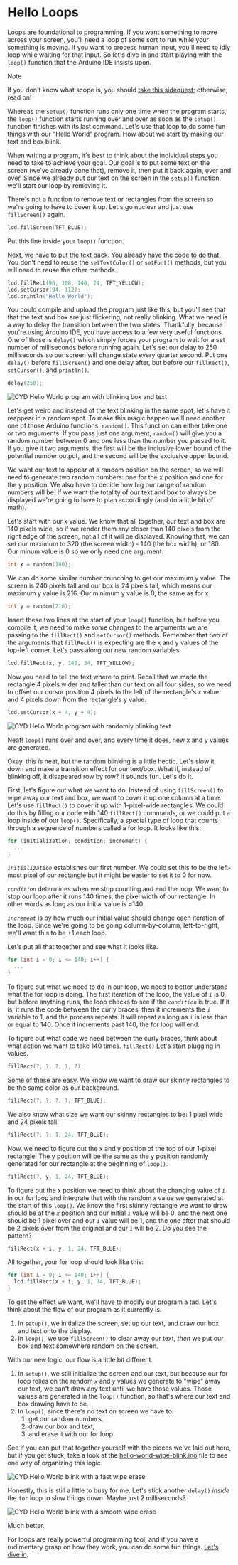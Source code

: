 # Hello Loops

Loops are foundational to programming. If you want something to move across your screen, you'll need a loop of some sort to run while your something is moving. If you want to process human input, you'll need to idly loop while waiting for that input. So let's dive in and start playing with the `loop()` function that the Arduino IDE insists upon.

> [!NOTE]
> If you don't know what scope is, you should [take this sidequest](https://cscircles.cemc.uwaterloo.ca/11b-how-functions-work/); otherwise, read on!

Whereas the `setup()` function runs only one time when the program starts, the `loop()` function starts running over and over as soon as the `setup()` function finishes with its last command. Let's use that loop to do some fun things with our "Hello World" program. How about we start by making our text and box blink.

When writing a program, it's best to think about the individual steps you need to take to achieve your goal. Our goal is to put some text on the screen (we've already done that), remove it, then put it back again, over and over. Since we already put our text on the screen in the `setup()` function, we'll start our loop by removing it.

There's not a function to remove text or rectangles from the screen so we're going to have to cover it up. Let's go nuclear and just use `fillScreen()` again.

```c++
lcd.fillScreen(TFT_BLUE);
```

Put this line inside your `loop()` function.

Next, we have to put the text back. You already have the code to do that. You don't need to reuse the `setTextColor()` or `setFont()` methods, but you will need to reuse the other methods.

```c++
lcd.fillRect(90, 108, 140, 24, TFT_YELLOW);
lcd.setCursor(94, 112);
lcd.println("Hello World");
```

You could compile and upload the program just like this, but you'll see that that the text and box are just flickering, not really blinking. What we need is a way to delay the transition between the two states. Thankfully, because you're using Arduino IDE, you have access to a few very useful functions. One of those is `delay()` which simply forces your program to wait for a set number of milliseconds before running again. Let's set our delay to 250 milliseconds so our screen will change state every quarter second. Put one `delay()` before `fillScreen()` and one delay after, but before our `fillRect()`, `setCursor()`, and `println()`.

```c++
delay(250);
```

<img src="../assets/img/03/cyd-blink-hello-world.gif" alt="CYD Hello World program with blinking box and text">

Let's get weird and instead of the text blinking in the same spot, let's have it reappear in a random spot. To make this magic happen we'll need another one of those Arduino functions: `random()`. This function can either take one or two arguments. If you pass just one argument, `random()` will give you a random number between 0 and one less than the number you passed to it. If you give it two arguments, the first will be the inclusive lower bound of the potential number output, and the second will be the exclusive upper bound. 

We want our text to appear at a random position on the screen, so we will need to generate two random numbers: one for the x position and one for the y position. We also have to decide how big our range of random numbers will be. If we want the totality of our text and box to always be displayed we're going to have to plan accordingly (and do a little bit of math). 

Let's start with our x value. We know that all together, our text and box are 140 pixels wide, so if we render them any closer than 140 pixels from the right edge of the screen, not all of it will be displayed. Knowing that, we can set our maximum to 320 (the screen width) - 140 (the box width), or 180. Our minum value is 0 so we only need one argument.

```c++
int x = random(180);
```

We can do some similar number crunching to get our maximum y value. The screen is 240 pixels tall and our box is 24 pixels tall, which means our maximum y value is 216. Our minimum y value is 0, the same as for x.

```c++
int y = random(216);
```

Insert these two lines at the start of your `loop()` function, but before you compile it, we need to make some changes to the arguments we are passing to the `fillRect()` and `setCursor()` methods. Remember that two of the arguments that `fillRect()` is expecting are the x and y values of the top-left corner. Let's pass along our new random variables.

```c++
lcd.fillRect(x, y, 140, 24, TFT_YELLOW);
```

Now you need to tell the text where to print. Recall that we made the rectangle 4 pixels wider and taller than our text on all four sides, so we need to offset our cursor position 4 pixels to the left of the rectangle's x value and 4 pixels down from the rectangle's y value.

```c++
lcd.setCursor(x + 4, y + 4);
```

<img src="../assets/img/03/cyd-hello-world-random-blink.gif" alt="CYD Hello World program with randomly blinking text">

Neat! `loop()` runs over and over, and every time it does, new x and y values are generated. 

Okay, this *is* neat, but the random blinking is a little hectic. Let's slow it down and make a transition effect for our text/box. What if, instead of blinking off, it disapeared row by row? It sounds fun. Let's do it. 

First, let's figure out what we want to do. Instead of using `fillScreen()` to wipe away our text and box, we want to cover it up one column at a time. Let's use `fillRect()` to cover it up with 1-pixel-wide rectangles. We could do this by filling our code with 140 `fillRect()` commands, or we could put a loop inside of our `loop()`. Specifically, a special type of loop that counts through a sequence of numbers called a for loop. It looks like this:

```c++
for (initialization; condition; increment) {
  ...
}
```

<var>`initialization`</var> establishes our first number. We could set this to be the left-most pixel of our rectangle but it might be easier to set it to 0 for now.

<var>`condition`</var> determines when we stop counting and end the loop. We want to stop our loop after it runs 140 times, the pixel width of our rectangle. In other words as long as our initial value is ≤140.

<var>`increment`</var> is by how much our initial value should change each iteration of the loop. Since we're going to be going column-by-column, left-to-right, we'll want this to be +1 each loop. 

Let's put all that together and see what it looks like.

```c++
for (int i = 0; i <= 140; i++) {
  ...
}
```

To figure out what we need to do in our loop, we need to better understand what the for loop is doing. The first iteration of the loop, the value of <var>`i`</var> is 0, but before anything runs, the loop checks to see if the <var>`condition`</var> is true. If it is, it runs the code between the curly braces, then it increments the <var>`i`</var> variable to 1, and the process repeats. It will repeat as long as <var>`i`</var> is less than or equal to 140. Once it increments past 140, the for loop will end. 

To figure out what code we need between the curly braces, think about what action we want to take 140 times. `fillRect()` Let's start plugging in values.

```c++
fillRect(?, ?, ?, ?, ?);
```

Some of these are easy. We know we want to draw our skinny rectangles to be the same color as our background.

```c++
fillRect(?, ?, ?, ?, TFT_BLUE);
```

We also know what size we want our skinny rectangles to be: 1 pixel wide and 24 pixels tall.

```c++
fillRect(?, ?, 1, 24, TFT_BLUE);
```

Now, we need to figure out the x and y position of the top of our 1-pixel rectangle. The y position will be the same as the y position randomly generated for our rectangle at the beginning of `loop()`.

```c++
fillRect(?, y, 1, 24, TFT_BLUE);
```

To figure out the x position we need to think about the changing value of <var>`i`</var> in our for loop and integrate that with the random <var>`x`</var> value we generated at the start of this `loop()`. We know the first skinny rectangle we want to draw should be at the <var>`x`</var> position and our initial <var>`i`</var> value will be 0, and the next one should be 1 pixel over and our <var>`i`</var> value will be 1, and the one after that should be 2 pixels over from the original and our <var>`i`</var> will be 2. Do you see the pattern?

```c++
fillRect(x + i, y, 1, 24, TFT_BLUE);
```

All together, your for loop should look like this:

```c++
for (int i = 0; i <= 140; i++) {
  lcd.fillRect(x + i, y, 1, 24, TFT_BLUE);
}
```

To get the effect we want, we'll have to modify our program a tad. Let's think about the flow of our program as it currently is.

1. In `setup()`, we initialize the screen, set up our text, and draw our box and text onto the display.
2. In `loop()`, we use `fillScreen()` to clear away our text, *then* we put our box and text somewhere random on the screen.

With our new logic, our flow is a little bit different.
1. In `setup()`, we still initialize the screen and our text, but because our for loop relies on the random <var>`x`</var> and <var>`y`</var> values we generate to "wipe" away our text, we can't draw any text until we have those values. Those values are generated in the `loop()` function, so that's where our text and box drawing have to be.
2. In `loop()`, since there's no text on screen we have to:
   1. get our random numbers,
   2. draw our box and text,
   3. and erase it with our for loop.

See if you can put that together yourself with the pieces we've laid out here, but if you get stuck, take a look at the [hello-world-wipe-blink.ino](hello-world-wipe-blink.ino) file to see one way of organizing this logic.

<img src="../assets/img/03/cyd-fast-wipe-erase.gif" alt="CYD Hello World blink with a fast wipe erase">

Honestly, this is still a little to busy for me. Let's stick another `delay()` *inside* the `for` loop to slow things down. Maybe just 2 milliseconds?

<img src="../assets/img/03/cyd-smooth-wipe-erase.gif" alt="CYD Hello World blink with a smooth wipe erase">

Much better.

For loops are really powerful programming tool, and if you have a rudimentary grasp on how they work, you can do some fun things. [Let's dive in](../04-hello-for-loops/).